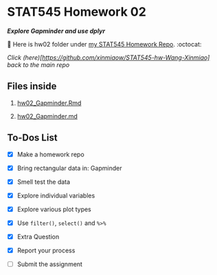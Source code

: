 # STAT545 Homework 02

_**Explore Gapminder and use dplyr**_

:round_pushpin: Here is hw02 folder under [my STAT545 Homework Repo](https://github.com/xinmiaow/STAT545-hw-Wang-Xinmiao). :octocat:

*Click (here)[https://github.com/xinmiaow/STAT545-hw-Wang-Xinmiao] back to the main repo*

## Files inside

1. [hw02_Gapminder.Rmd](https://github.com/xinmiaow/STAT545-hw-Wang-Xinmiao/blob/master/hw02/hw02_Gapminder.Rmd)

3. [hw02_Gapminder.md](https://github.com/xinmiaow/STAT545-hw-Wang-Xinmiao/blob/master/hw02/hw02_Gapminder.md)


## To-Dos List

- [X] Make a homework repo
- [X] Bring rectangular data in: Gapminder
- [X] Smell test the data
- [X] Explore individual variables
- [X] Explore various plot types
- [X] Use `filter()`, `select()` and `%>%`
- [X] Extra Question
- [X] Report your process
- [ ] Submit the assignment


